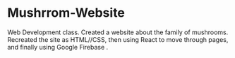 # Mushrrom-Website
Web Development class. Created a website about the family of mushrooms. Recreated the site as HTML//CSS, then using React to move through pages, and finally using Google Firebase .
